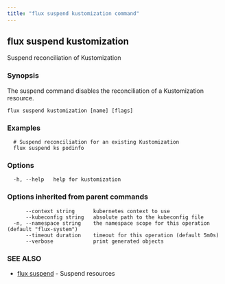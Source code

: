 ```yaml
---
title: "flux suspend kustomization command"
---
```

## flux suspend kustomization

Suspend reconciliation of Kustomization

### Synopsis

The suspend command disables the reconciliation of a Kustomization resource.

```
flux suspend kustomization [name] [flags]
```

### Examples

```
  # Suspend reconciliation for an existing Kustomization
  flux suspend ks podinfo

```

### Options

```
  -h, --help   help for kustomization
```

### Options inherited from parent commands

```
      --context string      kubernetes context to use
      --kubeconfig string   absolute path to the kubeconfig file
  -n, --namespace string    the namespace scope for this operation (default "flux-system")
      --timeout duration    timeout for this operation (default 5m0s)
      --verbose             print generated objects
```

### SEE ALSO

* [flux suspend](/cmd/flux_suspend/)	 - Suspend resources

